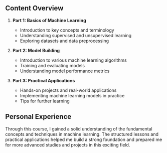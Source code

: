## Content Overview
1. **Part 1: Basics of Machine Learning**
   - Introduction to key concepts and terminology
   - Understanding supervised and unsupervised learning
   - Exploring datasets and data preprocessing

2. **Part 2: Model Building**
   - Introduction to various machine learning algorithms
   - Training and evaluating models
   - Understanding model performance metrics

3. **Part 3: Practical Applications**
   - Hands-on projects and real-world applications
   - Implementing machine learning models in practice
   - Tips for further learning

## Personal Experience
Through this course, I gained a solid understanding of the fundamental concepts and techniques in machine learning. The structured lessons and practical applications helped me build a strong foundation and prepared me for more advanced studies and projects in this exciting field.
